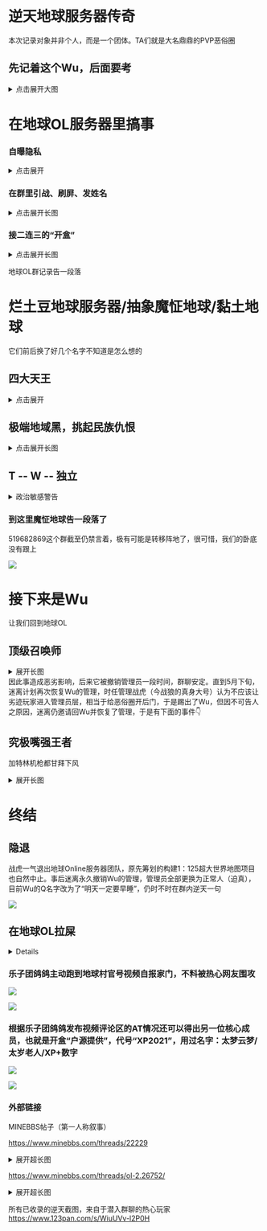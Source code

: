 # 逆天地球服务器传奇
本次记录对象并非个人，而是一个团体。TA们就是大名鼎鼎的PVP恶俗圈


## 先记着这个Wu，后面要考

<details>
  
<summary>点击展开大图</summary>
  
![](/others/earth/Wu.jpg)

![](/others/earth/Wu/哔哩哔哩.jpg)

https://space.bilibili.com/3546574909082318

</details>

# 在地球OL服务器里搞事

### 自曝隐私
<details>
  
<summary>点击展开</summary>
  
![](/others/earth/自曝.png)

然后反悔了开始求人帮忙了

![](/others/earth/后悔发布自己隐私信息.png)

因为后悔发了自己个人信息刷屏AT管理员撤回，但被禁言了（滑稽）

![](/others/earth/刷屏被禁言.png)

![](/others/earth/刷屏被禁言后私聊辱骂管理.png)

</details>

###   在群里引战、刷屏、发姓名
<details>
<summary>点击展开长图</summary>

简介：地球Online，是一个世界地图服务器，腐竹为迷离（暂不讨论），曾和地球村服务器联谊，地图存档均由战虎制作并调配，迷离提供高容量高RAM云主机用于生成大体积地图

![](/others/earth/0.jpg)

后来试图欺骗群主迷离，不料截图证据一直存着
![](/others/earth/1.jpg)

深夜潜入群聊刷屏炸群，记录于2024大年三十

![](/others/earth/深夜潜入群聊刷屏.png)

刘弘本人词条：https://baike.baidu.com/item/%E5%88%98%E5%BC%98/1027041

</details>

### 接二连三的“开盒”
<details>
<summary>点击展开长图</summary>

（生成大众名）

![](/others/earth/开盒1.jpg)
![](/others/earth/开盒2.jpg)
![](/others/earth/开盒3.jpg)
![](/others/earth/开盒4.png)

</details>

地球OL群记录告一段落

# 烂土豆地球服务器/抽象魔怔地球/黏土地球

它们前后换了好几个名字不知道是怎么想的

## 四大天王

<details>
<summary>点击展开</summary>

骨干成员——主力输出

![](/others/earth/骨干成员/明泽.jpg)
![](/others/earth/骨干成员/qsllw.jpg)
![](/others/earth/骨干成员/腐烂盾.jpg)
![](/others/earth/骨干成员/牛马.jpg)

</details>

## 极端地域黑，挑起民族仇恨

<details>
<summary>点击展开长图</summary>

![](/others/earth/河南、上海震怒.jpg)

</details>



## T -- W -- 独立
<details>
<summary>政治敏感警告</summary>

![](/others/earth/台独1.jpg)

![](/others/earth/台独2.jpg)

![](/others/earth/台独3.jpg)

</details>



### 到这里魔怔地球告一段落了
519682869这个群截至仍禁言着，极有可能是转移阵地了，很可惜，我们的卧底没有跟上

![](/others/earth/群现状.jpg)

# 接下来是Wu

让我们回到地球OL

## 顶级召唤师
<details>
<summary>展开长图</summary>

记录于大年三十

![](/others/earth/Wu/深夜邀请水军炸群.jpg)

</details>
因此事造成恶劣影响，后来它被撤销管理员一段时间，群聊安定。直到5月下旬，迷离计划再次恢复Wu的管理，时任管理战虎（今战狼的真身大号）认为不应该让劣迹玩家进入管理员层，相当于给恶俗圈开后门，于是踢出了Wu，但因不可告人之原因，迷离仍邀请回Wu并恢复了管理，于是有下面的事件👇

## 究极嘴强王者

加特林机枪都甘拜下风

<details>

<summary>展开长图</summary>

![](/others/earth/Wu/刷屏炸群.png)

PS:据说所谓的真实姓名和照片是看了战虎发在小世界的和室友毕业合照抠下来的（不是查ICP备案！绝对不是😱）


![](/others/earth/Wu/1.png)
![](/others/earth/Wu/2.png)
![](/others/earth/Wu/3.png)
![](/others/earth/Wu/4.png)

</details>

# 终结
## 隐退
战虎一气退出地球Online服务器团队，原先筹划的构建1：125超大世界地图项目也自然中止。事后迷离永久撤销Wu的管理，管理员全部更换为正常人（迫真），目前Wu的Q名字改为了“明天一定要早睡”，仍时不时在群内逆天一句

![](/others/earth/Wu/改名了.jpg)

## 在地球OL拉屎

<details>

![](/others/earth/2.jpg)

</details>

### 乐子团鸽鸽主动跑到地球村官号视频自报家门，不料被热心网友围攻

![](/others/earth/哔哩哔哩/哔哩哔哩评论区.png)


![](/others/earth/哔哩哔哩/哔哩哔哩个人空间2.jpg)


### 根据乐子团鸽鸽发布视频评论区的AT情况还可以得出另一位核心成员，也就是开盒“户源提供”，代号“XP2021”，用过名字：太梦云梦/太岁老人/XP+数字

![](/others/earth/哔哩哔哩/哔哩哔哩个人空间1.jpg)

![](/others/earth/哔哩哔哩/逆天视频简介.jpg)

### 外部链接
MINEBBS帖子（第一人称叙事）

https://www.minebbs.com/threads/22229

<details>
<summary>展开超长图</summary>

![](/others/earth/minebbs-22229页面截图.jpeg)

</details>

https://www.minebbs.com/threads/ol-2.26752/

<details>
<summary>展开超长图</summary>

![](/others/earth/minebbs-ol-226752.jpeg)

</details>

所有已收录的逆天截图，来自于潜入群聊的热心玩家
https://www.123pan.com/s/WiuUVv-l2P0H
